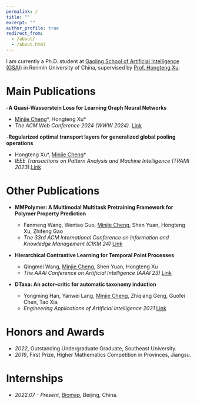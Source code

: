 ```yaml
---
permalink: /
title: ""
excerpt: ""
author_profile: true
redirect_from: 
  - /about/
  - /about.html
---
```


<span class='anchor' id='about-me'></span>

I am currently a Ph.D. student at [Gaoling School of Artificial Intelligence (GSAI)](http://ai.ruc.edu.cn/english/index.htm) in Renmin University of China, supervised by [Prof. Hongteng Xu](https://hongtengxu.github.io/). 


# Main Publications

-**A Quasi-Wasserstein Loss for Learning Graph Neural Networks**
  - <u>Minjie Cheng</u>\*, Hongteng Xu\*
  - *The ACM Web Conference 2024 (WWW 2024).* [Link](https://dl.acm.org/doi/10.1145/3589334.3645586)

-**Regularized optimal transport layers for generalized global pooling operations**
  - Hongteng Xu\*, <u>Minjie Cheng</u>\*
  - *IEEE Transactions on Pattern Analysis and Machine Intelligence (TPAMI 2023).*[Link](https://ieeexplore.ieee.org/document/10247589)


# Other Publications

- **MMPolymer: A Multimodal Multitask Pretraining Framework for Polymer Property Prediction**
  - Fanmeng Wang, Wentao Guo, <u>Minjie Cheng</u>, Shen Yuan, Hongteng Xu, Zhifeng Gao
  - *The 33rd ACM International Conference on Information and Knowledge Management (CIKM 24)* [Link](https://arxiv.org/abs/2406.04727)

- **Hierarchical Contrastive Learning for Temporal Point Processes**
  - Qingmei Wang, <u>Minjie Cheng</u>, Shen Yuan, Hongteng Xu
  - *The AAAI Conference on Artificial Intelligence (AAAI 23)* [Link](https://ojs.aaai.org/index.php/AAAI/article/view/26211)

- **DTaxa: An actor–critic for automatic taxonomy induction**
  - Yongming Han, Yanwei Lang, <u>Minjie Cheng</u>, Zhiqiang Geng, Guofei Chen, Tao Xia
  - *Engineering Applications of Artificial Intelligence 2021* [Link](https://www.sciencedirect.com/science/article/abs/pii/S0952197621003493)



# Honors and Awards
- *2022*, Outstanding Undergraduate Graduate, Southeast University.
- *2019*, First Prize, Higher Mathematics Competition in Provinces, Jiangsu.

# Internships
- *2022.07 - Present*, [Biomap](https://www.biomap.com/), Beijing, China.


